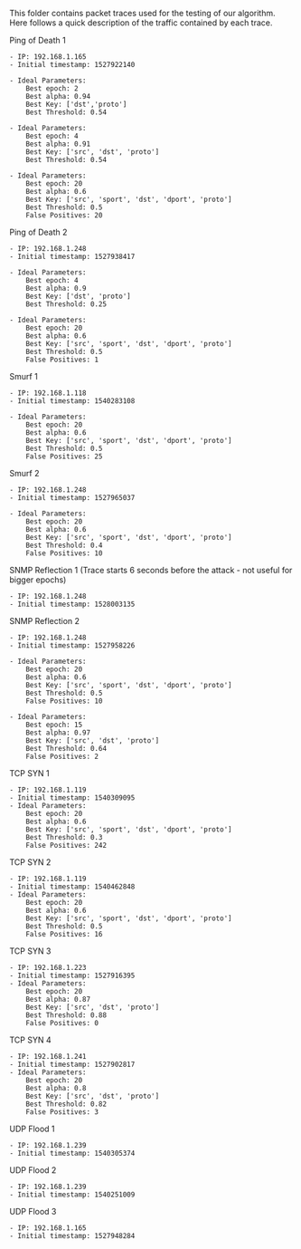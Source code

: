This folder contains packet traces used for the testing of our algorithm. Here follows a quick description of the traffic contained by each trace.

Ping of Death 1

	- IP: 192.168.1.165
	- Initial timestamp: 1527922140

	- Ideal Parameters:
		Best epoch: 2
		Best alpha: 0.94
		Best Key: ['dst','proto']
		Best Threshold: 0.54

	- Ideal Parameters:
		Best epoch: 4
		Best alpha: 0.91
		Best Key: ['src', 'dst', 'proto']
		Best Threshold: 0.54

	- Ideal Parameters:
		Best epoch: 20
		Best alpha: 0.6
		Best Key: ['src', 'sport', 'dst', 'dport', 'proto']
		Best Threshold: 0.5
		False Positives: 20

Ping of Death 2

	- IP: 192.168.1.248
	- Initial timestamp: 1527938417

	- Ideal Parameters:
		Best epoch: 4
		Best alpha: 0.9
		Best Key: ['dst', 'proto']
		Best Threshold: 0.25

	- Ideal Parameters:
		Best epoch: 20
		Best alpha: 0.6
		Best Key: ['src', 'sport', 'dst', 'dport', 'proto']
		Best Threshold: 0.5
		False Positives: 1

Smurf 1

	- IP: 192.168.1.118
	- Initial timestamp: 1540283108

	- Ideal Parameters:
		Best epoch: 20
		Best alpha: 0.6
		Best Key: ['src', 'sport', 'dst', 'dport', 'proto']
		Best Threshold: 0.5
		False Positives: 25

Smurf 2

	- IP: 192.168.1.248
	- Initial timestamp: 1527965037

	- Ideal Parameters:
		Best epoch: 20
		Best alpha: 0.6
		Best Key: ['src', 'sport', 'dst', 'dport', 'proto']
		Best Threshold: 0.4
		False Positives: 10

SNMP Reflection 1 (Trace starts 6 seconds before the attack - not useful for bigger epochs)

	- IP: 192.168.1.248
	- Initial timestamp: 1528003135

SNMP Reflection 2

	- IP: 192.168.1.248
	- Initial timestamp: 1527958226

	- Ideal Parameters:
		Best epoch: 20
		Best alpha: 0.6
		Best Key: ['src', 'sport', 'dst', 'dport', 'proto']
		Best Threshold: 0.5
		False Positives: 10

	- Ideal Parameters:
		Best epoch: 15
		Best alpha: 0.97
		Best Key: ['src', 'dst', 'proto']
		Best Threshold: 0.64
		False Positives: 2

TCP SYN 1

	- IP: 192.168.1.119
	- Initial timestamp: 1540309095
	- Ideal Parameters:
		Best epoch: 20
		Best alpha: 0.6
		Best Key: ['src', 'sport', 'dst', 'dport', 'proto']
		Best Threshold: 0.3
		False Positives: 242

TCP SYN 2

	- IP: 192.168.1.119
	- Initial timestamp: 1540462848
	- Ideal Parameters:
		Best epoch: 20
		Best alpha: 0.6
		Best Key: ['src', 'sport', 'dst', 'dport', 'proto']
		Best Threshold: 0.5
		False Positives: 16

TCP SYN 3

	- IP: 192.168.1.223
	- Initial timestamp: 1527916395
	- Ideal Parameters:
		Best epoch: 20
		Best alpha: 0.87
		Best Key: ['src', 'dst', 'proto']
		Best Threshold: 0.88
		False Positives: 0

TCP SYN 4

	- IP: 192.168.1.241
	- Initial timestamp: 1527902817
	- Ideal Parameters:
		Best epoch: 20
		Best alpha: 0.8
		Best Key: ['src', 'dst', 'proto']
		Best Threshold: 0.82
		False Positives: 3

UDP Flood 1

	- IP: 192.168.1.239
	- Initial timestamp: 1540305374


UDP Flood 2

	- IP: 192.168.1.239
	- Initial timestamp: 1540251009

UDP Flood 3

	- IP: 192.168.1.165
	- Initial timestamp: 1527948284